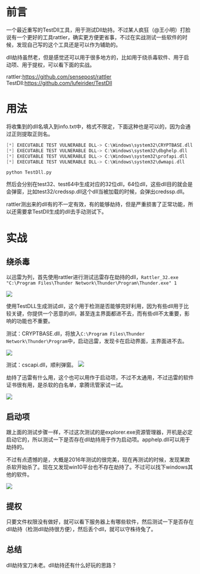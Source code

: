 # 前言
一个最近重写的TestDll工具，用于测试Dll劫持。不过某人疯狂（@王小明）打脸说有一个更好的工具rattler，确实更方便更省事，不过在实战测试一些软件的时候，发现自己写的这个工具还是可以作为辅助的。

dll劫持虽然老，但是感觉还可以用于很多地方的，比如用于绕杀毒软件、用于启动项、用于提权，可以看下面的实战。

rattler:https://github.com/sensepost/rattler
TestDll:https://github.com/lufeirider/TestDll

# 用法
将收集到的dll名填入到info.txt中，格式不限定，下面这种也是可以的，因为会通过正则提取正则名。
```c
[*] EXECUTABLE TEST VULNERABLE DLL-> C:\Windows\system32\CRYPTBASE.dll
[*] EXECUTABLE TEST VULNERABLE DLL-> C:\Windows\system32\dbghelp.dll
[*] EXECUTABLE TEST VULNERABLE DLL-> C:\Windows\system32\profapi.dll
[*] EXECUTABLE TEST VULNERABLE DLL-> C:\Windows\system32\dwmapi.dll
```
`python TestDll.py`

然后会分别在test32、test64中生成对应的32位dll，64位dll，这些dll目的就会是会弹窗，比如test32/credssp.dll这个dll当被加载的时候，会弹出credssp.dll。

rattler测出来的dll有的不一定有效，有的能够劫持，但是严重损害了正常功能，所以还需要拿TestDll生成的dll去手动测试下。

# 实战
## 绕杀毒
以迅雷为列，首先使用rattler进行测试迅雷存在劫持的dll，`Rattler_32.exe "C:\Program Files\Thunder Network\Thunder\Program\Thunder.exe" 1`

![](http://image.lufe1.cn/TestDll/1.png)

使用TestDLL生成测试dll，这个用于检测是否能够完好利用，因为有些dll用于比较关键，你提供一个恶意的dll，甚至连主界面都进不去，而有些dll不太重要，影响的功能也不重要。

测试：CRYPTBASE.dll，将放入`C:\Program Files\Thunder Network\Thunder\Program`中，启动迅雷，发现卡在启动界面，主界面进不去。

![](http://image.lufe1.cn/TestDll/2.png)

测试：cscapi.dll，顺利弹窗。
![](http://image.lufe1.cn/TestDll/3.png)

劫持了迅雷有什么用，这个也可以用作于启动项，不过不太通用，不过迅雷的软件证书很有用，是杀软的白名单，拿腾讯管家试一试。

![](http://image.lufe1.cn/TestDll/4.gif)


## 启动项
跟上面的测试步骤一样，不过这次测试的是explorer.exe资源管理器，开机是必定启动它的，所以测试一下是否存在dll劫持用于作为启动项。apphelp.dll可以用于劫持的。

不过有点遗憾的是，大概是2016年测试的很完美，现在再测试的时候，发现某款杀软开始杀了。现在又发现win10平台也不存在劫持了。不过可以找下windows其他的软件。

![](http://image.lufe1.cn/TestDll/5.gif)


## 提权
只要文件权限没有做好，就可以看下服务器上有哪些软件，然后测试一下是否存在dll劫持（检测dll劫持很方便），然后丢个dll，就可以守株待兔了。

## 总结
dll劫持宝刀未老。dll劫持还有什么好玩的思路？
